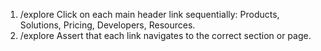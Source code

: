 1. /explore Click on each main header link sequentially: Products, Solutions, Pricing, Developers, Resources.
2. /explore Assert that each link navigates to the correct section or page.